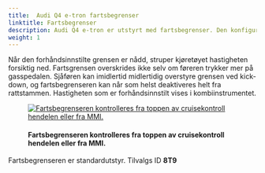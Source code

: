 ```yaml
---
title:  Audi Q4 e-tron fartsbegrenser
linktitle: Fartsbegrenser
description: Audi Q4 e-tron er utstyrt med fartsbegrenser. Den konfigurerbare fartsbegrenseren begrenser kjørehastigheten til en verdi satt av sjåføren innenfor hastighetsområdet 30 til 250 km/t (18,6 til 155,3 mph) – noe som er svært nyttig innenfor bygrenser eller byggesoner, for eksempel.
weight: 1
---
```

<!-- markdownlint-disable MD033 -->
Når den forhåndsinnstilte grensen er nådd, struper kjøretøyet hastigheten forsiktig ned. Fartsgrensen overskrides ikke selv om føreren trykker mer på gasspedalen. Sjåføren kan imidlertid midlertidig overstyre grensen ved kick-down, og fartsbegrenseren kan når som helst deaktiveres helt fra rattstammen. Hastigheten som er forhåndsinnstilt vises i kombiinstrumentet.

<figure>
    <a href="https://media.electrichasgoneaudi.net/multimedia/models/e-tron-gt/technology/drivingassistance/speedlimiter/speedlimiterhandle.jpg">
        <img src="https://media.electrichasgoneaudi.net/multimedia/models/e-tron-gt/technology/drivingassistance/speedlimiter/speedlimiterhandles.jpg"
        alt="Fartsbegrenseren kontrolleres fra toppen av cruisekontroll hendelen eller fra MMI." title="Fartsbegrenseren kontrolleres fra toppen av cruisekontroll hendelen eller fra MMI.">
    </a>
    <figcaption><h4>Fartsbegrenseren kontrolleres fra toppen av cruisekontroll hendelen eller fra MMI.</h4></figcaption>
</figure>

Fartsbegrenseren er standardutstyr. Tilvalgs ID **8T9**

